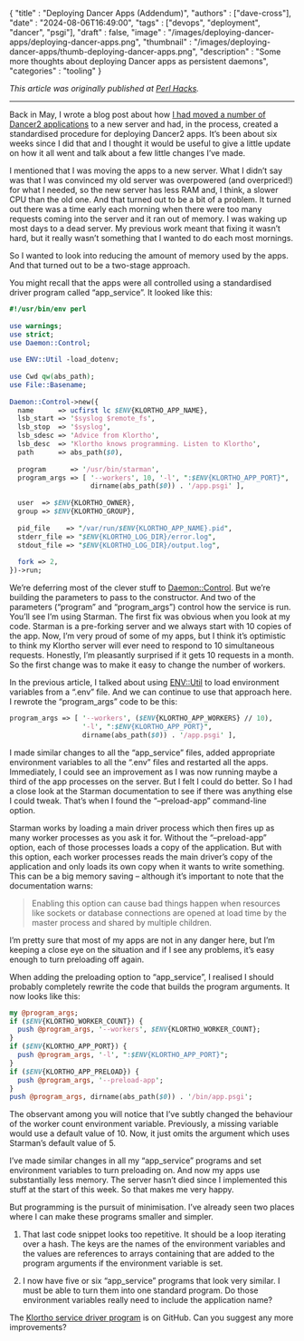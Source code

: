   {
    "title"       : "Deploying Dancer Apps (Addendum)",
    "authors"     : ["dave-cross"],
    "date"        : "2024-08-06T16:49:00",
    "tags"        : ["devops", "deployment", "dancer", "psgi"],
    "draft"       : false,
    "image"       : "/images/deploying-dancer-apps/deploying-dancer-apps.png",
    "thumbnail"   : "/images/deploying-dancer-apps/thumb-deploying-dancer-apps.png",
    "description" : "Some more thoughts about deploying Dancer apps as persistent daemons",
    "categories"  : "tooling"
  }

*This article was originally published at
[Perl Hacks](https://perlhacks.com/2024/08/deploying-dancer-apps-addendum/).*

---

Back in May, I wrote a blog post about how [I had moved a number of Dancer2
applications](https://www.perl.com/article/deploying-dancer-apps/) to a new
server and had, in the process, created a standardised procedure for
deploying Dancer2 apps. It’s been about six weeks since I did that and I
thought it would be useful to give a little update on how it all went and
talk about a few little changes I’ve made.

I mentioned that I was moving the apps to a new server. What I didn’t say was
that I was convinced my old server was overpowered (and overpriced!) for what
I needed, so the new server has less RAM and, I think, a slower CPU than the
old one. And that turned out to be a bit of a problem. It turned out there
was a time early each morning when there were too many requests coming into
the server and it ran out of memory. I was waking up most days to a dead
server. My previous work meant that fixing it wasn’t hard, but it really
wasn’t something that I wanted to do each most mornings.

So I wanted to look into reducing the amount of memory used by the apps. And
that turned out to be a two-stage approach.

You might recall that the apps were all controlled using a standardised
driver program called “app_service”. It looked like this:

```perl
#!/usr/bin/env perl
 
use warnings;
use strict;
use Daemon::Control;
 
use ENV::Util -load_dotenv;
 
use Cwd qw(abs_path);
use File::Basename;
 
Daemon::Control->new({
  name      => ucfirst lc $ENV{KLORTHO_APP_NAME},
  lsb_start => '$syslog $remote_fs',
  lsb_stop  => '$syslog',
  lsb_sdesc => 'Advice from Klortho',
  lsb_desc  => 'Klortho knows programming. Listen to Klortho',
  path      => abs_path($0),
 
  program      => '/usr/bin/starman',
  program_args => [ '--workers', 10, '-l', ":$ENV{KLORTHO_APP_PORT}",
                    dirname(abs_path($0)) . '/app.psgi' ],
 
  user  => $ENV{KLORTHO_OWNER},
  group => $ENV{KLORTHO_GROUP},
 
  pid_file    => "/var/run/$ENV{KLORTHO_APP_NAME}.pid",
  stderr_file => "$ENV{KLORTHO_LOG_DIR}/error.log",
  stdout_file => "$ENV{KLORTHO_LOG_DIR}/output.log",
 
  fork => 2,
})->run;
```

We’re deferring most of the clever stuff to
[Daemon::Control](https://metacpan.org/pod/Daemon::Control). But we’re
building the parameters to pass to the constructor. And two of the parameters
(“program” and “program_args”) control how the service is run. You’ll see
I’m using Starman. The first fix was obvious when you look at my code.
Starman is a pre-forking server and we always start with 10 copies of the
app. Now, I’m very proud of some of my apps, but I think it’s optimistic
to think my Klortho server will ever need to respond to 10 simultaneous
requests. Honestly, I’m pleasantly surprised if it gets 10 requests in a
month. So the first change was to make it easy to change the number of
workers.

In the previous article, I talked about using
[ENV::Util](https://metacpan.org/pod/ENV::Util) to load environment variables
from a “.env” file. And we can continue to use that approach here. I
rewrote the “program_args” code to be this:

```perl
program_args => [ '--workers', ($ENV{KLORTHO_APP_WORKERS} // 10),
                  '-l', ":$ENV{KLORTHO_APP_PORT}",
                  dirname(abs_path($0)) . '/app.psgi' ],
```

I made similar changes to all the “app_service” files, added appropriate
environment variables to all the “.env” files and restarted all the
apps. Immediately, I could see an improvement as I was now running maybe
a third of the app processes on the server. But I felt I could do better.
So I had a close look at the Starman documentation to see if there was
anything else I could tweak. That’s when I found the “–preload-app”
command-line option.

Starman works by loading a main driver process which then fires up as many
worker processes as you ask it for. Without the “–preload-app” option,
each of those processes loads a copy of the application. But with this
option, each worker processes reads the main driver’s copy of the
application and only loads its own copy when it wants to write something.
This can be a big memory saving – although it’s important to note that the
documentation warns:

> Enabling this option can cause bad things happen when resources like sockets
> or database connections are opened at load time by the master process and
> shared by multiple children.

I’m pretty sure that most of my apps are not in any danger here, but I’m
keeping a close eye on the situation and if I see any problems, it’s easy
enough to turn preloading off again.

When adding the preloading option to “app_service”, I realised I should
probably completely rewrite the code that builds the program arguments. It
now looks like this:

```perl
my @program_args;
if ($ENV{KLORTHO_WORKER_COUNT}) {
  push @program_args, '--workers', $ENV{KLORTHO_WORKER_COUNT};
}
if ($ENV{KLORTHO_APP_PORT}) {
  push @program_args, '-l', ":$ENV{KLORTHO_APP_PORT}";
}
if ($ENV{KLORTHO_APP_PRELOAD}) {
  push @program_args, '--preload-app';
}
push @program_args, dirname(abs_path($0)) . '/bin/app.psgi';
```

The observant among you will notice that I’ve subtly changed the behaviour
of the worker count environment variable. Previously, a missing variable
would use a default value of 10. Now, it just omits the argument which
uses Starman’s default value of 5.

I’ve made similar changes in all my “app_service” programs and set
environment variables to turn preloading on. And now my apps use
substantially less memory. The server hasn’t died since I implemented this
stuff at the start of this week. So that makes me very happy.

But programming is the pursuit of minimisation. I’ve already seen two places
where I can make these programs smaller and simpler.

1. That last code snippet looks too repetitive. It should be a loop 
   iterating over a hash. The keys are the names of the environment variables 
   and the values are references to arrays containing that are added to the 
   program arguments if the environment variable is set.

1. I now have five or six “app_service” programs that look very similar.
   I must be able to turn them into one standard program. Do those environment
   variables really need to include the application name?

The [Klortho service driver program](https://github.com/davorg/klortho/blob/master/app_service)
is on GitHub. Can you suggest any more improvements?


